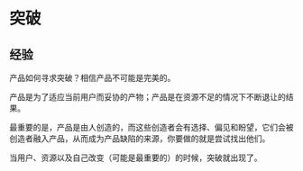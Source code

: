 # 突破

## 经验

产品如何寻求突破？相信产品不可能是完美的。

产品是为了适应当前用户而妥协的产物；产品是在资源不足的情况下不断退让的结果。

最重要的是，产品是由人创造的，而这些创造者会有选择、偏见和盼望，它们会被创造者融入产品，从而成为产品缺陷的来源，你要做的就是尝试找出他们。

当用户、资源以及自己改变（可能是最重要的）的时候，突破就出现了。
